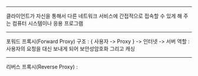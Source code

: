 -----
클라이언트가 자신을 통해서 다른 네트워크 서비스에 간접적으로 접속할 수 있게 해 주는 컴퓨터 시스템이나 응용 프로그램

------
포워드 프록시(Forward Proxy)
구조 : { 사용자 -> Proxy } -> 인터넷 -> 서버
역할 : 사용자의 요청을 대신 보내게 되어 보안성암호화 그리고 캐싱

-----
리버스 프록시(Reverse Proxy)
: 